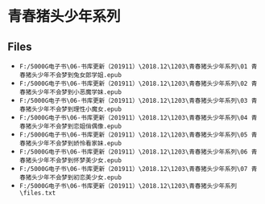# 青春猪头少年系列

## Files

- `F:/5000G电子书\06-书库更新（201911）\2018.12\1203\青春猪头少年系列\01 青春猪头少年不会梦到兔女郎学姐.epub`
- `F:/5000G电子书\06-书库更新（201911）\2018.12\1203\青春猪头少年系列\02 青春猪头少年不会梦到小恶魔学妹.epub`
- `F:/5000G电子书\06-书库更新（201911）\2018.12\1203\青春猪头少年系列\03 青春猪头少年不会梦到理性小魔女.epub`
- `F:/5000G电子书\06-书库更新（201911）\2018.12\1203\青春猪头少年系列\04 青春猪头少年不会梦到恋姐俏偶像.epub`
- `F:/5000G电子书\06-书库更新（201911）\2018.12\1203\青春猪头少年系列\05 青春猪头少年不会梦到娇怜看家妹.epub`
- `F:/5000G电子书\06-书库更新（201911）\2018.12\1203\青春猪头少年系列\06 青春猪头少年不会梦到怀梦美少女.epub`
- `F:/5000G电子书\06-书库更新（201911）\2018.12\1203\青春猪头少年系列\07 青春猪头少年不会梦到初恋美少女.epub`
- `F:/5000G电子书\06-书库更新（201911）\2018.12\1203\青春猪头少年系列\files.txt`
